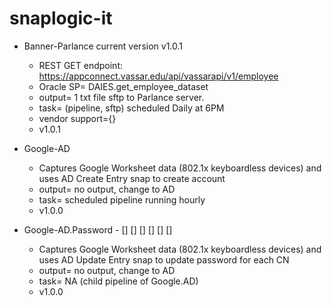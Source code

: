 # snaplogic-it

- Banner-Parlance current version v1.0.1
    - REST GET endpoint: https://appconnect.vassar.edu/api/vassarapi/v1/employee
    - Oracle SP= DAIES.get_employee_dataset
    - output= 1 txt file sftp to Parlance server.
    - task= (pipeline, sftp) scheduled Daily at 6PM
    - vendor support={}
    - v1.0.1

- Google-AD
    - Captures Google Worksheet data (802.1x keyboardless devices) and uses AD Create Entry snap to create account
    - output= no output, change to AD
    - task= scheduled pipeline running hourly
    - v1.0.0

- Google-AD.Password - [] [] [] [] [] []
    - Captures Google Worksheet data (802.1x keyboardless devices) and uses AD Update Entry snap to update password for each CN
    - output= no output, change to AD
    - task= NA (child pipeline of Google.AD)
    - v1.0.0
